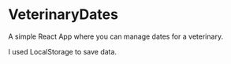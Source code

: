 # VeterinaryDates

A simple React App where you can manage dates for a veterinary.

I used LocalStorage to save data.